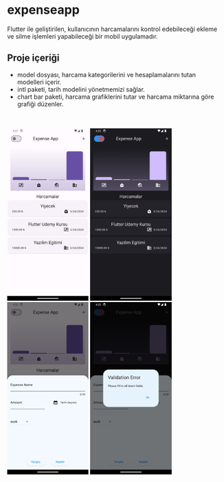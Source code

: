 # expenseapp

Flutter ile geliştirilen, kullanıcının harcamalarını kontrol edebileceği ekleme ve silme işlemleri yapabileceği bir mobil uygulamadır.

## Proje içeriği
- model dosyası, harcama kategorilerini ve hesaplamalarını tutan modelleri içerir.
- intl paketi, tarih modelini yönetmemizi sağlar.
- chart bar paketi, harcama grafiklerini tutar ve harcama miktarına göre grafiği düzenler.

</br></br>
<img src="assets/11.png" height="400">
<img src="assets/12.png" height="400">
<img src="assets/13.png" height="400">
<img src="assets/14.png" height="400">
